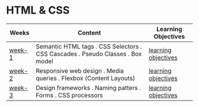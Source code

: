 # HTML & CSS

| Weeks                          | Content                                                                        | Learning Objectives                                     |
| ------------------------------ | ------------------------------------------------------------------------------ | ------------------------------------------------------- |
| [week-1](./week-1/lesson.md) | Semantic HTML tags . CSS Selectors . CSS Cascades . Pseudo Classes . Box model | [learning objectives](./week-1/learning-objectives.md) |
| [week-2](./week-2/lesson.md) | Responsive web design . Media queries . Flexbox (Content Layouts)              | [learning objectives](./week-2/learning-objectives.md) |
| [week-3](./week-3/lesson.md) | Design frameworks . Naming patters . Forms . CSS processors                    | [learning objectives](./week-3/learning-objectives.md) |
